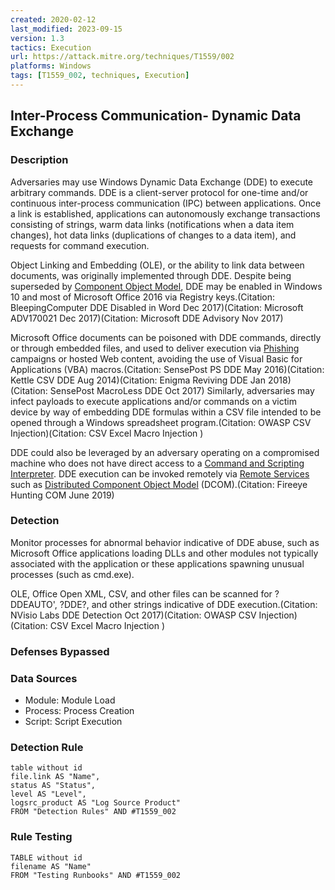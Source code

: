 ```yaml
---
created: 2020-02-12
last_modified: 2023-09-15
version: 1.3
tactics: Execution
url: https://attack.mitre.org/techniques/T1559/002
platforms: Windows
tags: [T1559_002, techniques, Execution]
---
```


## Inter-Process Communication- Dynamic Data Exchange

### Description

Adversaries may use Windows Dynamic Data Exchange (DDE) to execute arbitrary commands. DDE is a client-server protocol for one-time and/or continuous inter-process communication (IPC) between applications. Once a link is established, applications can autonomously exchange transactions consisting of strings, warm data links (notifications when a data item changes), hot data links (duplications of changes to a data item), and requests for command execution.

Object Linking and Embedding (OLE), or the ability to link data between documents, was originally implemented through DDE. Despite being superseded by [Component Object Model](https://attack.mitre.org/techniques/T1559/001), DDE may be enabled in Windows 10 and most of Microsoft Office 2016 via Registry keys.(Citation: BleepingComputer DDE Disabled in Word Dec 2017)(Citation: Microsoft ADV170021 Dec 2017)(Citation: Microsoft DDE Advisory Nov 2017)

Microsoft Office documents can be poisoned with DDE commands, directly or through embedded files, and used to deliver execution via [Phishing](https://attack.mitre.org/techniques/T1566) campaigns or hosted Web content, avoiding the use of Visual Basic for Applications (VBA) macros.(Citation: SensePost PS DDE May 2016)(Citation: Kettle CSV DDE Aug 2014)(Citation: Enigma Reviving DDE Jan 2018)(Citation: SensePost MacroLess DDE Oct 2017) Similarly, adversaries may infect payloads to execute applications and/or commands on a victim device by way of embedding DDE formulas within a CSV file intended to be opened through a Windows spreadsheet program.(Citation: OWASP CSV Injection)(Citation: CSV Excel Macro Injection )

DDE could also be leveraged by an adversary operating on a compromised machine who does not have direct access to a [Command and Scripting Interpreter](https://attack.mitre.org/techniques/T1059). DDE execution can be invoked remotely via [Remote Services](https://attack.mitre.org/techniques/T1021) such as [Distributed Component Object Model](https://attack.mitre.org/techniques/T1021/003) (DCOM).(Citation: Fireeye Hunting COM June 2019)

### Detection

Monitor processes for abnormal behavior indicative of DDE abuse, such as Microsoft Office applications loading DLLs and other modules not typically associated with the application or these applications spawning unusual processes (such as cmd.exe).

OLE, Office Open XML, CSV, and other files can be scanned for ?DDEAUTO', ?DDE?, and other strings indicative of DDE execution.(Citation: NVisio Labs DDE Detection Oct 2017)(Citation: OWASP CSV Injection)(Citation: CSV Excel Macro Injection )

### Defenses Bypassed



### Data Sources

  - Module: Module Load
  -  Process: Process Creation
  -  Script: Script Execution
### Detection Rule

```dataview
table without id
file.link AS "Name",
status AS "Status",
level AS "Level",
logsrc_product AS "Log Source Product"
FROM "Detection Rules" AND #T1559_002
```

### Rule Testing

```dataview
TABLE without id
filename AS "Name"
FROM "Testing Runbooks" AND #T1559_002
```
